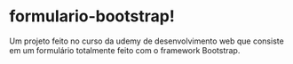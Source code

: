 # formulario-bootstrap!

Um projeto feito no curso da udemy de desenvolvimento web que consiste em um formulário totalmente feito com o framework Bootstrap.
